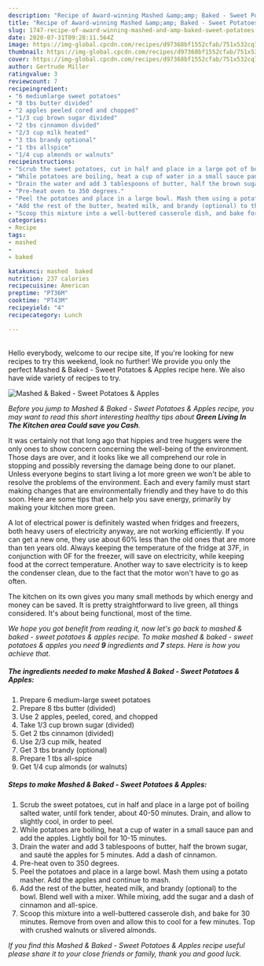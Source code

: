 ```yaml
---
description: "Recipe of Award-winning Mashed &amp;amp; Baked - Sweet Potatoes &amp;amp; Apples"
title: "Recipe of Award-winning Mashed &amp;amp; Baked - Sweet Potatoes &amp;amp; Apples"
slug: 1747-recipe-of-award-winning-mashed-and-amp-baked-sweet-potatoes-and-amp-apples
date: 2020-07-31T09:28:11.564Z
image: https://img-global.cpcdn.com/recipes/d97368bf1552cfab/751x532cq70/mashed-baked-sweet-potatoes-apples-recipe-main-photo.jpg
thumbnail: https://img-global.cpcdn.com/recipes/d97368bf1552cfab/751x532cq70/mashed-baked-sweet-potatoes-apples-recipe-main-photo.jpg
cover: https://img-global.cpcdn.com/recipes/d97368bf1552cfab/751x532cq70/mashed-baked-sweet-potatoes-apples-recipe-main-photo.jpg
author: Gertrude Miller
ratingvalue: 3
reviewcount: 7
recipeingredient:
- "6 mediumlarge sweet potatoes"
- "8 tbs butter divided"
- "2 apples peeled cored and chopped"
- "1/3 cup brown sugar divided"
- "2 tbs cinnamon divided"
- "2/3 cup milk heated"
- "3 tbs brandy optional"
- "1 tbs allspice"
- "1/4 cup almonds or walnuts"
recipeinstructions:
- "Scrub the sweet potatoes, cut in half and place in a large pot of boiling salted water, until fork tender, about 40-50 minutes. Drain, and allow to slightly cool, in order to peel."
- "While potatoes are boiling, heat a cup of water in a small sauce pan and add the apples. Lightly boil for 10-15 minutes."
- "Drain the water and add 3 tablespoons of butter, half the brown sugar, and sauté the apples for 5 minutes. Add a dash of cinnamon."
- "Pre-heat oven to 350 degrees."
- "Peel the potatoes and place in a large bowl. Mash them using a potato masher. Add the apples and continue to mash."
- "Add the rest of the butter, heated milk, and brandy (optional) to the bowl. Blend well with a mixer. While mixing, add the sugar and a dash of cinnamon and all-spice."
- "Scoop this mixture into a well-buttered casserole dish, and bake for 30 minutes. Remove from oven and allow this to cool for a few minutes. Top with crushed walnuts or slivered almonds."
categories:
- Recipe
tags:
- mashed
- 
- baked

katakunci: mashed  baked 
nutrition: 237 calories
recipecuisine: American
preptime: "PT36M"
cooktime: "PT43M"
recipeyield: "4"
recipecategory: Lunch

---
```

<br>
Hello everybody, welcome to our recipe site, If you're looking for new recipes to try this weekend, look no further! We provide you only the perfect Mashed &amp; Baked - Sweet Potatoes &amp; Apples recipe here. We also have wide variety of recipes to try.
<br>


![Mashed &amp; Baked - Sweet Potatoes &amp; Apples](https://img-global.cpcdn.com/recipes/d97368bf1552cfab/751x532cq70/mashed-baked-sweet-potatoes-apples-recipe-main-photo.jpg)

<i>Before you jump to Mashed &amp; Baked - Sweet Potatoes &amp; Apples recipe, you may want to read this short interesting healthy tips about 
<strong>Green Living In The Kitchen area Could save you Cash</strong>.</i>
</br>

It was certainly not that long ago that hippies and tree huggers were the only ones to show concern concerning the well-being of the environment. Those days are over, and it looks like we all comprehend our role in stopping and possibly reversing the damage being done to our planet. Unless everyone begins to start living a lot more green we won't be able to resolve the problems of the environment. Each and every family must start making changes that are environmentally friendly and they have to do this soon. Here are some tips that can help you save energy, primarily by making your kitchen more green.

A lot of electrical power is definitely wasted when fridges and freezers, both heavy users of electricity anyway, are not working efficiently. If you can get a new one, they use about 60% less than the old ones that are more than ten years old. Always keeping the temperature of the fridge at 37F, in conjunction with 0F for the freezer, will save on electricity, while keeping food at the correct temperature. Another way to save electricity is to keep the condenser clean, due to the fact that the motor won't have to go as often.

The kitchen on its own gives you many small methods by which energy and money can be saved. It is pretty straightforward to live green, all things considered. It's about being functional, most of the time.


<i>We hope you got benefit from reading it, now let's go back to mashed &amp; baked - sweet potatoes &amp; apples recipe. To make mashed &amp; baked - sweet potatoes &amp; apples you need <strong>9</strong> ingredients and <strong>7</strong> steps. Here is how you achieve that.
</i>

##### The ingredients needed to make Mashed &amp; Baked - Sweet Potatoes &amp; Apples:

1. Prepare 6 medium-large sweet potatoes
1. Prepare 8 tbs butter (divided)
1. Use 2 apples, peeled, cored, and chopped
1. Take 1/3 cup brown sugar (divided)
1. Get 2 tbs cinnamon (divided)
1. Use 2/3 cup milk, heated
1. Get 3 tbs brandy (optional)
1. Prepare 1 tbs all-spice
1. Get 1/4 cup almonds (or walnuts)


##### Steps to make Mashed &amp; Baked - Sweet Potatoes &amp; Apples:

1. Scrub the sweet potatoes, cut in half and place in a large pot of boiling salted water, until fork tender, about 40-50 minutes. Drain, and allow to slightly cool, in order to peel.
1. While potatoes are boiling, heat a cup of water in a small sauce pan and add the apples. Lightly boil for 10-15 minutes.
1. Drain the water and add 3 tablespoons of butter, half the brown sugar, and sauté the apples for 5 minutes. Add a dash of cinnamon.
1. Pre-heat oven to 350 degrees.
1. Peel the potatoes and place in a large bowl. Mash them using a potato masher. Add the apples and continue to mash.
1. Add the rest of the butter, heated milk, and brandy (optional) to the bowl. Blend well with a mixer. While mixing, add the sugar and a dash of cinnamon and all-spice.
1. Scoop this mixture into a well-buttered casserole dish, and bake for 30 minutes. Remove from oven and allow this to cool for a few minutes. Top with crushed walnuts or slivered almonds.


<i>If you find this Mashed &amp; Baked - Sweet Potatoes &amp; Apples recipe useful please share it to your close friends or family, thank you and good luck.</i>
